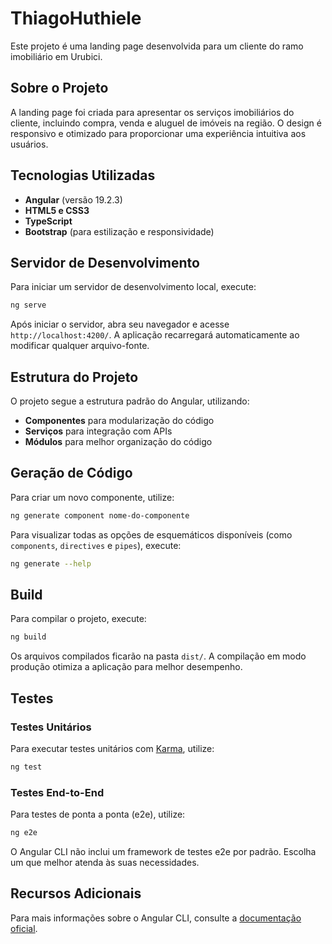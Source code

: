 # ThiagoHuthiele

Este projeto é uma landing page desenvolvida para um cliente do ramo imobiliário em Urubici.

## Sobre o Projeto

A landing page foi criada para apresentar os serviços imobiliários do cliente, incluindo compra, venda e aluguel de imóveis na região. O design é responsivo e otimizado para proporcionar uma experiência intuitiva aos usuários.

## Tecnologias Utilizadas

- **Angular** (versão 19.2.3)
- **HTML5 e CSS3**
- **TypeScript**
- **Bootstrap** (para estilização e responsividade)

## Servidor de Desenvolvimento

Para iniciar um servidor de desenvolvimento local, execute:

```bash
ng serve
```

Após iniciar o servidor, abra seu navegador e acesse `http://localhost:4200/`. A aplicação recarregará automaticamente ao modificar qualquer arquivo-fonte.

## Estrutura do Projeto

O projeto segue a estrutura padrão do Angular, utilizando:

- **Componentes** para modularização do código
- **Serviços** para integração com APIs
- **Módulos** para melhor organização do código

## Geração de Código

Para criar um novo componente, utilize:

```bash
ng generate component nome-do-componente
```

Para visualizar todas as opções de esquemáticos disponíveis (como `components`, `directives` e `pipes`), execute:

```bash
ng generate --help
```

## Build

Para compilar o projeto, execute:

```bash
ng build
```

Os arquivos compilados ficarão na pasta `dist/`. A compilação em modo produção otimiza a aplicação para melhor desempenho.

## Testes

### Testes Unitários

Para executar testes unitários com [Karma](https://karma-runner.github.io), utilize:

```bash
ng test
```

### Testes End-to-End

Para testes de ponta a ponta (e2e), utilize:

```bash
ng e2e
```

O Angular CLI não inclui um framework de testes e2e por padrão. Escolha um que melhor atenda às suas necessidades.

## Recursos Adicionais

Para mais informações sobre o Angular CLI, consulte a [documentação oficial](https://angular.dev/tools/cli).

